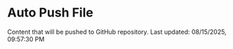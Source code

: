 # Auto Push File

Content that will be pushed to GitHub repository.
Last updated: 08/15/2025, 09:57:30 PM